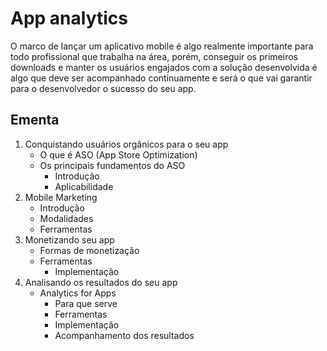 # App analytics
O marco de lançar um aplicativo mobile é algo realmente importante para todo profissional que trabalha na área, porém, conseguir os primeiros downloads e manter os usuários engajados com a solução desenvolvida é algo que deve ser acompanhado continuamente e será o que vai garantir para o desenvolvedor o sucesso do seu app.
 
## Ementa
1.	Conquistando usuários orgânicos para o seu app
    * O que é ASO (App Store Optimization)
    * Os principais fundamentos do ASO
        * Introdução
        * Aplicabilidade
2.	Mobile Marketing
    * Introdução
    * Modalidades
    * Ferramentas
3.	Monetizando seu app
    * Formas de monetização
    * Ferramentas
        * Implementação
4.	Analisando os resultados do seu app
    * Analytics for Apps
        * Para que serve
        * Ferramentas
        * Implementação
        * Acompanhamento dos resultados